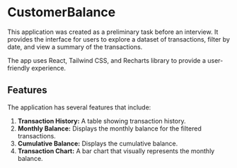 # CustomerBalance

This application was created as a preliminary task before an interview. It provides the interface for users to explore a dataset of transactions, filter by date, and view a summary of the transactions.

The app uses React, Tailwind CSS, and Recharts library to provide a user-friendly experience.

## Features

The application has several features that include:

1. **Transaction History:** A table showing transaction history.
2. **Monthly Balance:** Displays the monthly balance for the filtered transactions.
3. **Cumulative Balance:** Displays the cumulative balance.
4. **Transaction Chart:** A bar chart that visually represents the monthly balance.
